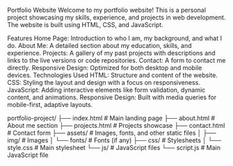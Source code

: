 Portfolio Website
Welcome to my portfolio website! This is a personal project showcasing my skills, experience, and projects in web development. The website is built using HTML, CSS, and JavaScript.

Features
Home Page: Introduction to who I am, my background, and what I do.
About Me: A detailed section about my education, skills, and experience.
Projects: A gallery of my past projects with descriptions and links to the live versions or code repositories.
Contact: A form to contact me directly.
Responsive Design: Optimized for both desktop and mobile devices.
Technologies Used
HTML: Structure and content of the website.
CSS: Styling the layout and design with a focus on responsiveness.
JavaScript: Adding interactive elements like form validation, dynamic content, and animations.
Responsive Design: Built with media queries for mobile-first, adaptive layouts.

portfolio-project/
├── index.html        # Main landing page
├── about.html         # About me section
├── projects.html      # Projects showcase
├── contact.html       # Contact form
├── assets/            # Images, fonts, and other static files
│   ├── img/           # Images
│   └── fonts/         # Fonts (if any)
├── css/               # Stylesheets
│   └── style.css      # Main stylesheet
└── js/                # JavaScript files
    └── script.js      # Main JavaScript file
